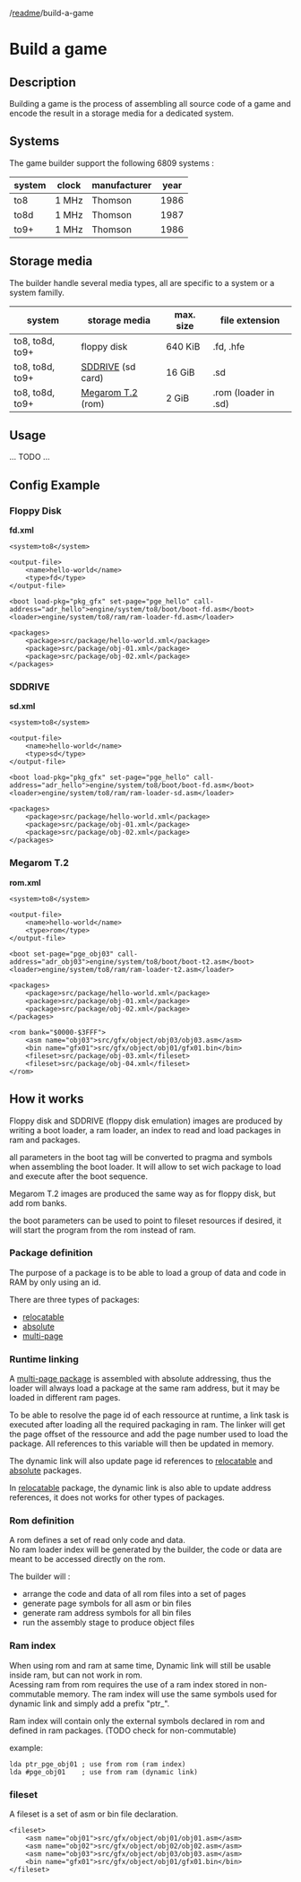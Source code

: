 /[readme]/build-a-game

Build a game
=

## Description

Building a game is the process of assembling all source code of a game and encode the result in a storage media for a dedicated system.

## Systems

The game builder support the following 6809 systems :

system|clock|manufacturer|year
-|-|-|-
to8|1 MHz|Thomson|1986
to8d|1 MHz|Thomson|1987
to9+|1 MHz|Thomson|1986

## Storage media

The builder handle several media types, all are specific to a system or a system familly.

system|storage media|max. size|file extension
-|-|-|-
to8, to8d, to9+|floppy disk|640 KiB|.fd, .hfe
to8, to8d, to9+|[SDDRIVE] (sd card)|16 GiB|.sd
to8, to8d, to9+|[Megarom T.2] (rom)|2 GiB|.rom (loader in .sd)

## Usage

... TODO ...

## Config Example

### Floppy Disk

**fd.xml**

    <system>to8</system>
    
    <output-file>
        <name>hello-world</name>
        <type>fd</type>
    </output-file>
    
    <boot load-pkg="pkg_gfx" set-page="pge_hello" call-address="adr_hello">engine/system/to8/boot/boot-fd.asm</boot>
    <loader>engine/system/to8/ram/ram-loader-fd.asm</loader>
    
    <packages>
        <package>src/package/hello-world.xml</package>
        <package>src/package/obj-01.xml</package>
        <package>src/package/obj-02.xml</package>
    </packages>

### SDDRIVE

**sd.xml**

    <system>to8</system>
    
    <output-file>
        <name>hello-world</name>
        <type>sd</type>
    </output-file>
    
    <boot load-pkg="pkg_gfx" set-page="pge_hello" call-address="adr_hello">engine/system/to8/boot/boot-fd.asm</boot>
    <loader>engine/system/to8/ram/ram-loader-sd.asm</loader>
    
    <packages>
        <package>src/package/hello-world.xml</package>
        <package>src/package/obj-01.xml</package>
        <package>src/package/obj-02.xml</package>
    </packages>

### Megarom T.2

**rom.xml**

    <system>to8</system>
    
    <output-file>
        <name>hello-world</name>
        <type>rom</type>
    </output-file>
    
    <boot set-page="pge_obj03" call-address="adr_obj03">engine/system/to8/boot/boot-t2.asm</boot>
    <loader>engine/system/to8/ram/ram-loader-t2.asm</loader>
    
    <packages>
        <package>src/package/hello-world.xml</package>
        <package>src/package/obj-01.xml</package>
        <package>src/package/obj-02.xml</package>
    </packages>

    <rom bank="$0000-$3FFF">
        <asm name="obj03">src/gfx/object/obj03/obj03.asm</asm>
        <bin name="gfx01">src/gfx/object/obj01/gfx01.bin</bin>
        <fileset>src/package/obj-03.xml</fileset>
        <fileset>src/package/obj-04.xml</fileset>
    </rom>

## How it works

Floppy disk and SDDRIVE (floppy disk emulation) images are produced by writing a boot loader, a ram loader, an index to read and load packages in ram and packages.

all parameters in the boot tag will be converted to pragma and symbols when assembling the boot loader. It will allow to set wich package to load and execute after the boot sequence.

Megarom T.2 images are produced the same way as for floppy disk, but add rom banks.

the boot parameters can be used to point to fileset resources if desired, it will start the program from the rom instead of ram.

### Package definition

The purpose of a package is to be able to load a group of data and code in RAM by only using an id.

There are three types of packages:
- [relocatable][package-relocatable]
- [absolute][package-absolute]
- [multi-page][package-multi-page]

### Runtime linking
A [multi-page package][package-multi-page] is assembled with absolute addressing, thus the loader will always load a package at the same ram address, but it may be loaded in different ram pages.  

To be able to resolve the page id of each ressource at runtime, a link task is executed after loading all the required packaging in ram. The linker will get the page offset of the ressource and add the page number used to load the package. All references to this variable will then be updated in memory.

The dynamic link will also update page id references to [relocatable][package-relocatable] and [absolute][package-absolute] packages.

In [relocatable][package-relocatable] package, the dynamic link is also able to update address references, it does not works for other types of packages.

### Rom definition

A rom defines a set of read only code and data.  
No ram loader index will be generated by the builder, the code or data are meant to be accessed directly on the rom.

The builder will :
- arrange the code and data of all rom files into a set of pages
- generate page symbols for all asm or bin files
- generate ram address symbols for all bin files
- run the assembly stage to produce object files

### Ram index
When using rom and ram at same time, Dynamic link will still be usable inside ram, but can not work in rom.  
Acessing ram from rom requires the use of a ram index stored in non-commutable memory. The ram index will use the same symbols used for dynamic link and simply add a prefix "ptr_".

Ram index will contain only the external symbols declared in rom and defined in ram packages. (TODO check for non-commutable)

example:

    lda ptr_pge_obj01 ; use from rom (ram index)
    lda #pge_obj01    ; use from ram (dynamic link)

### fileset

A fileset is a set of asm or bin file declaration.

    <fileset>
        <asm name="obj01">src/gfx/object/obj01/obj01.asm</asm>
        <asm name="obj02">src/gfx/object/obj02/obj02.asm</asm>
        <asm name="obj03">src/gfx/object/obj03/obj03.asm</asm>
        <bin name="gfx01">src/gfx/object/obj01/gfx01.bin</bin>
    </fileset>

[SDDRIVE]: http://dcmoto.free.fr/bricolage/sddrive/index.html
[Megarom T.2]: https://megarom.forler.ch/fr/
[package-relocatable]: package-relocatable.md
[package-absolute]: package-absolute.md
[package-multi-page]: package-multi-page.md

[readme]: ../readme.md
[build-a-game]: build-a-game.md